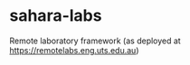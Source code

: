 sahara-labs
===========

Remote laboratory framework (as deployed at https://remotelabs.eng.uts.edu.au)